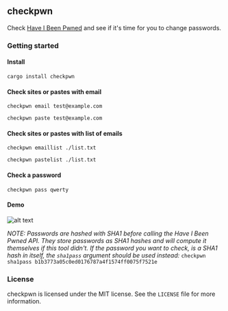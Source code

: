 ## checkpwn
Check [Have I Been Pwned](https://haveibeenpwned.com/) and see if it's time for you to change passwords.

### Getting started

#### Install
```cargo install checkpwn```

#### Check sites or pastes with email
```checkpwn email test@example.com```

```checkpwn paste test@example.com```

#### Check sites or pastes with list of emails
```checkpwn emaillist ./list.txt```

```checkpwn pastelist ./list.txt```

#### Check a password
```checkpwn pass qwerty```

#### Demo
![alt text](screenshot/screen.png "Demo")


_NOTE: Passwords are hashed with SHA1 before calling the Have I Been Pwned API.
They store passwords as SHA1 hashes and will compute it themselves if this tool didn't.
If the password you want to check, is a SHA1 hash in itself, the `sha1pass` argument
should be used instead:_ ```checkpwn sha1pass b1b3773a05c0ed0176787a4f1574ff0075f7521e```

### License
checkpwn is licensed under the MIT license. See the `LICENSE` file for more information.
